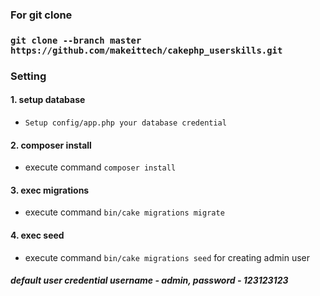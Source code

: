 ### For git clone
### `git clone --branch master https://github.com/makeittech/cakephp_userskills.git`

### Setting


#### 1. setup database
- `Setup config/app.php your database credential`
#### 2. composer install
- execute command `composer install`
#### 3. exec migrations
- execute command `bin/cake migrations migrate`
#### 4. exec seed
- execute command `bin/cake migrations seed` for creating admin user
##### default user credential username - admin, password - 123123123

